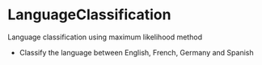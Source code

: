 # LanguageClassification
Language classification using maximum likelihood method
- Classify the language between English, French, Germany and Spanish
